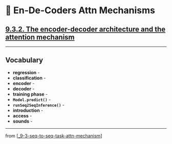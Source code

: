 # 🧬 En-De-Coders Attn Mechanisms

## [**9.3.2.** The encoder-decoder architecture and the attention mechanism](https://livebook.manning.com/book/deep-learning-with-javascript/chapter-9/202)

---

## **Vocabulary**

- **regression** -
- **classification** -
- **encoder** -
- **decoder** -
- **training phase** -
- **`Model.predict()`** -
- **`runSeq2SeqInference()`** -
- **introduction** -
- **access** -
- **sounds** -

---
from [[_9-3-seq-to-seq-task-attn-mechanism]]

[//begin]: # "Autogenerated link references for markdown compatibility"
[_9-3-seq-to-seq-task-attn-mechanism]: _9-3-seq-to-seq-task-attn-mechanism.md "🧬 Seq-to-seq Attn Mechanism"
[//end]: # "Autogenerated link references"
